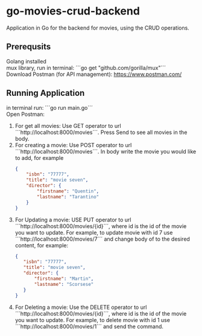 # go-movies-crud-backend
Application in Go for the backend for movies, using the CRUD operations. 
## Prerequsits 
Golang installed \
mux library, run in terminal: ´´´go get "github.com/gorilla/mux"´´´ \
Download Postman (for API management): https://www.postman.com/
## Running Application 
in terminal run: ´´´go run main.go´´´ \
Open Postman:
1. For  get all movies: Use GET operator to url ´´´http://localhost:8000/movies´´´. Press Send to see all movies in the body.
2. For  creating a movie: Use POST operator to url ´´´http://localhost:8000/movies´´´. In body write the movie you would like to add, for example 
    ```json 
    {
        "isbn": "77777",
        "title": "movie seven",
        "director": {
            "firstname": "Quentin",
            "lastname": "Tarantino"
        }
    }
    ```
3. For Updating a movie: USE PUT operator to url ´´´http://localhost:8000/movies/{id}´´´, where id is the id of the movie you want to update. For example, to update movie with id 7 use ´´´http://localhost:8000/movies/7´´´ and change body of to the desired content, for example: 
     ```json 
    {
        "isbn": "77777",
        "title": "movie seven",
        "director": {
            "firstname": "Martin",
            "lastname": "Scorsese"
        }
    }
    ```
4. For Deleting a movie: Use the DELETE operator to url ´´´http://localhost:8000/movies/{id}´´´, where id is the id of the movie you want to update. For example, to delete movie with id 1 use ´´´http://localhost:8000/movies/1´´´ and send the command. 